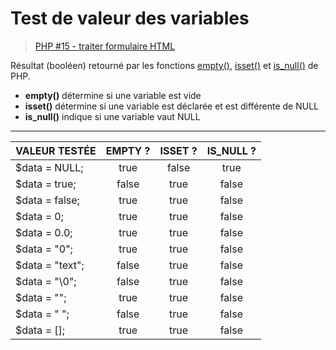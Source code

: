 # Test de valeur des variables

> [PHP #15 - traiter formulaire HTML](https://www.youtube.com/watch?v=RWL0mUiPiI4)

Résultat (booléen) retourné par les fonctions [empty()](https://www.php.net/manual/fr/function.empty.php), [isset()](https://www.php.net/manual/fr/function.isset.php) et [is_null()](https://www.php.net/manual/fr/function.is-null.php) de PHP.

+ **empty()** détermine si une variable est vide
+ **isset()** détermine si une variable est déclarée et est différente de NULL
+ **is_null()** indique si une variable vaut NULL

---

|VALEUR TESTÉE|EMPTY ?|ISSET ?|IS_NULL ?|
|:--|:--:|:--:|:--:|
|$data = NULL;|true|false|true|
|$data = true;|false|true|false|
|$data = false;|true|true|false|
|$data = 0;|true|true|false|
|$data = 0.0;|true|true|false|
|$data = "0";|true|true|false|
|$data = "text";|false|true|false|
|$data = "\0";|false|true|false|
|$data = "";|true|true|false|
|$data = " ";|false|true|false|
|$data = [];|true|true|false|
